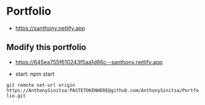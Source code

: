 # Portfolio

- <https://santhony.netlify.app>

## Modify this portfolio

- <https://645ea755f610243f5aa1d66c--santhony.netlify.app>

- start: npm start

`git remote set-url origin https://AnthonySinitsa:PASTETOKENHERE@github.com/AnthonySinitsa/Portfolio.git`
